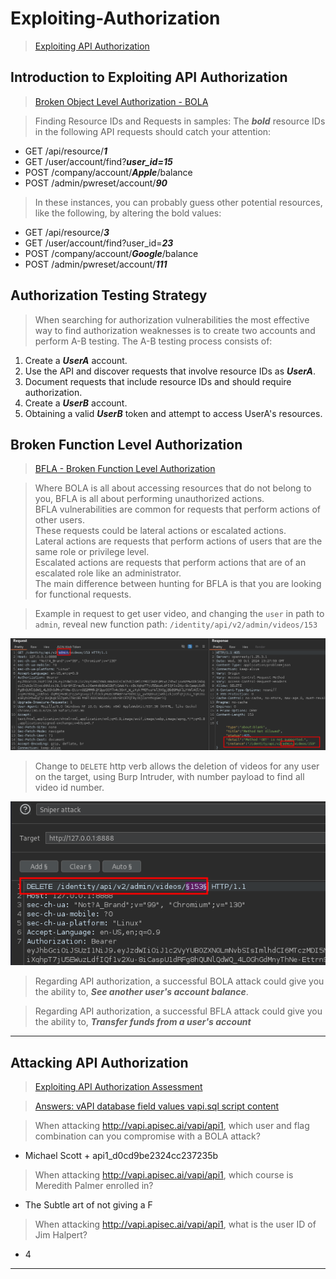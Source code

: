 # Exploiting-Authorization  

>[Exploiting API Authorization](https://university.apisec.ai/products/api-penetration-testing/categories/2150251350/posts/2162151605)  

## Introduction to Exploiting API Authorization  

>[Broken Object Level Authorization - BOLA](https://university.apisec.ai/products/api-penetration-testing/categories/2150251350/posts/2157505642)  

>Finding Resource IDs and Requests in samples: The ***bold*** resource IDs in the following API requests should catch your attention:  

* GET /api/resource/***1***
* GET /user/account/find?***user_id=15***
* POST /company/account/***Apple***/balance
* POST /admin/pwreset/account/***90***

>In these instances, you can probably guess other potential resources, like the following, by altering the bold values:

* GET /api/resource/***3***
* GET /user/account/find?user_id=***23***
* POST /company/account/***Google***/balance
* POST /admin/pwreset/account/***111***  

## Authorization Testing Strategy  

>When searching for authorization vulnerabilities the most effective way to find authorization weaknesses is to create two accounts and perform A-B testing. The A-B testing process consists of:

1. Create a ***UserA*** account.
2. Use the API and discover requests that involve resource IDs as ***UserA***.
3. Document requests that include resource IDs and should require authorization.
4. Create a ***UserB*** account.
5. Obtaining a valid ***UserB*** token and attempt to access UserA's resources.  

## Broken Function Level Authorization  

>[BFLA - Broken Function Level Authorization](https://university.apisec.ai/products/api-penetration-testing/categories/2150251350/posts/2162155920)  

>Where BOLA is all about accessing resources that do not belong to you, BFLA is all about performing unauthorized actions.  
>BFLA vulnerabilities are common for requests that perform actions of other users.  
>These requests could be lateral actions or escalated actions.  
>Lateral actions are requests that perform actions of users that are the same role or privilege level.  
>Escalated actions are requests that perform actions that are of an escalated role like an administrator.  
>The main difference between hunting for BFLA is that you are looking for functional requests.

>Example in request to get user video, and changing the `user` in path to `admin`, reveal new function path: `/identity/api/v2/admin/videos/153`

![crapi-broken-function-level-authorization.png](/images/crapi-broken-function-level-authorization.png)  

>Change to `DELETE` http verb allows the deletion of videos for any user on the target, using Burp Intruder, with number payload to find all video id number.  

![crapi-dangerous-broken-function-level-authorization.png](/images/crapi-dangerous-broken-function-level-authorization.png)  

>Regarding API authorization, a successful BOLA attack could give you the ability to, ***See another user's account balance***.  

>Regarding API authorization, a successful BFLA attack could give you the ability to, ***Transfer funds from a user's account***  

----  

## Attacking API Authorization  

>[Exploiting API Authorization Assessment](https://university.apisec.ai/products/api-penetration-testing/categories/2150251350/posts/2163524338)  

>[Answers: vAPI database field values vapi.sql script content](https://github.com/roottusk/vapi/blob/master/database/vapi.sql)  

>When attacking http://vapi.apisec.ai/vapi/api1, which user and flag combination can you compromise with a BOLA attack?  

* Michael Scott + api1_d0cd9be2324cc237235b  

>When attacking http://vapi.apisec.ai/vapi/api1, which course is Meredith Palmer enrolled in?  

* The Subtle art of not giving a F  

>When attacking http://vapi.apisec.ai/vapi/api1, what is the user ID of Jim Halpert?  

* 4  

----  











